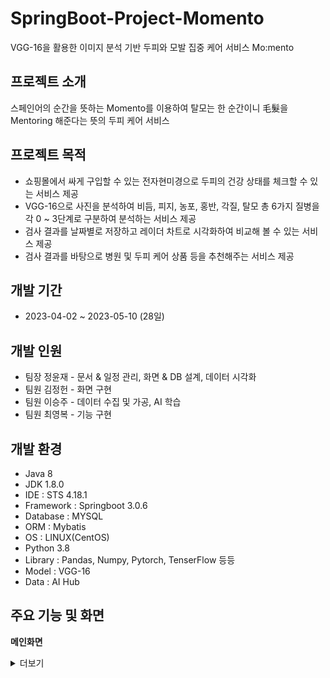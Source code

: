# SpringBoot-Project-Momento

VGG-16을 활용한 이미지 분석 기반 두피와 모발 집중 케어 서비스 Mo:mento

## 프로젝트 소개

스페인어의 순간을 뜻하는 Momento를 이용하여 탈모는 한 순간이니 毛髮을 Mentoring 해준다는 뜻의 두피 케어 서비스

## 프로젝트 목적

- 쇼핑몰에서 싸게 구입할 수 있는 전자현미경으로 두피의 건강 상태를 체크할 수 있는 서비스 제공
- VGG-16으로 사진을 분석하여 비듬, 피지, 농포, 홍반, 각질, 탈모 총 6가지 질병을 각 0 ~ 3단계로 구분하여 분석하는 서비스 제공
- 검사 결과를 날짜별로 저장하고 레이더 차트로 시각화하여 비교해 볼 수 있는 서비스 제공
- 검사 결과를 바탕으로 병원 및 두피 케어 상품 등을 추천해주는 서비스 제공

## 개발 기간

- 2023-04-02 ~ 2023-05-10 (28일)

## 개발 인원

- 팀장 정윤재 - 문서 & 일정 관리, 화면 & DB 설계, 데이터 시각화
- 팀원 김정헌 - 화면 구현
- 팀원 이승주 - 데이터 수집 및 가공, AI 학습
- 팀원 최영복 - 기능 구현

## 개발 환경

- Java 8
- JDK 1.8.0
- IDE : STS 4.18.1
- Framework : Springboot 3.0.6
- Database : MYSQL
- ORM : Mybatis
- OS : LINUX(CentOS)
- Python 3.8
- Library : Pandas, Numpy, Pytorch, TenserFlow 등등
- Model : VGG-16
- Data : AI Hub

## 주요 기능 및 화면

**메인화면**

<details>
<summary>더보기</summary>

![메인](https://github.com/Francisco95/Momento/assets/77893146/26910197-a043-47ad-8e7b-aa5a1280b681)
</details>
